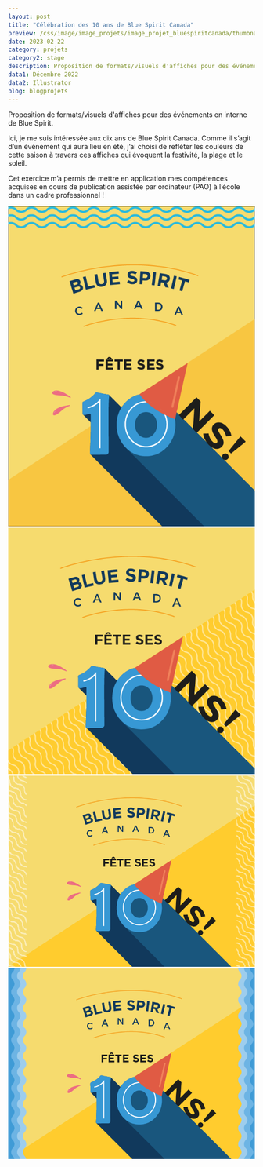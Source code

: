 ```yaml
---
layout: post
title: "Célébration des 10 ans de Blue Spirit Canada"
preview: /css/image/image_projets/image_projet_bluespiritcanada/thumbnail.jpg
date: 2023-02-22
category: projets 
category2: stage
description: Proposition de formats/visuels d'affiches pour des événements en interne de Blue Spirit
data1: Décembre 2022
data2: Illustrator
blog: blogprojets
---
```


Proposition de formats/visuels d'affiches pour des événements en interne de Blue Spirit.

Ici, je me suis intéressée aux dix ans de Blue Spirit Canada. Comme il s’agit d’un événement qui aura lieu en été, j’ai choisi de refléter les couleurs de cette saison à travers ces affiches qui évoquent la festivité, la plage et le soleil.

Cet exercice m’a permis de mettre en application mes compétences acquises en cours de publication assistée par ordinateur (PAO) à l’école dans un cadre professionnel !

<div class="image_container"> 
  <div><img onclick="Zoom(this)" class="img-gallery" src="/css/image/image_projets/image_projet_bluespiritcanada/img1.jpg"></div>
  <div><img onclick="Zoom(this)" class="img-gallery" src="/css/image/image_projets/image_projet_bluespiritcanada/img2.jpg"></div>
  <div><img onclick="Zoom(this)" class="img-gallery" src="/css/image/image_projets/image_projet_bluespiritcanada/img3.jpg"></div>
  <div><img onclick="Zoom(this)" class="img-gallery" src="/css/image/image_projets/image_projet_bluespiritcanada/img4.jpg"></div>
</div>



